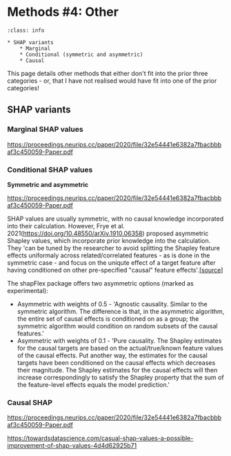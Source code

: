 # Methods #4: Other

`````{admonition} Executive summary
:class: info

* SHAP variants
    * Marginal
    * Conditional (symmetric and asymmetric)
    * Causal
`````

This page details other methods that either don't fit into the prior three categories - or, that I have not realised would have fit into one of the prior categories!

## SHAP variants

### Marginal SHAP values

https://proceedings.neurips.cc/paper/2020/file/32e54441e6382a7fbacbbbaf3c450059-Paper.pdf

### Conditional SHAP values

**Symmetric and asymmetric**

https://proceedings.neurips.cc/paper/2020/file/32e54441e6382a7fbacbbbaf3c450059-Paper.pdf

SHAP values are usually symmetric, with no causal knowledge incorporated into their calculation. However, Frye et al. 2021(https://doi.org/10.48550/arXiv.1910.06358) proposed asymmetric Shapley values, which incorporate prior knowledge into the calculation. They 'can be tuned by the researcher to avoid splitting the Shapley feature effects uniformaly across related/correlated features - as is done in the symmetric case - and focus on the uniqute effect of a target feature after having conditioned on other pre-specified "causal" feature effects'.[[source]](https://github.com/nredell/shapFlex)

The shapFlex package offers two asymmetric options (marked as experimental):
* Asymmetric with weights of 0.5 - 'Agnostic causality. Similar to the symmetric algorithm. The difference is that, in the asymmetric algorithm, the entire set of causal effects is conditioned on as a group; the symmetric algorithm would condition on random subsets of the causal features.'
* Asymmetric with weights of 0.1 - 'Pure causality. The Shapley estimates for the causal targets are based on the actual/true/known feature values of the causal effects. Put another way, the estimates for the causal targets have been conditioned on the causal effects which decreases their magnitude. The Shapley estimates for the causal effects will then increase correspondingly to satisfy the Shapley property that the sum of the feature-level effects equals the model prediction.'

### Causal SHAP

https://proceedings.neurips.cc/paper/2020/file/32e54441e6382a7fbacbbbaf3c450059-Paper.pdf

https://towardsdatascience.com/casual-shap-values-a-possible-improvement-of-shap-values-4d4d62925b71